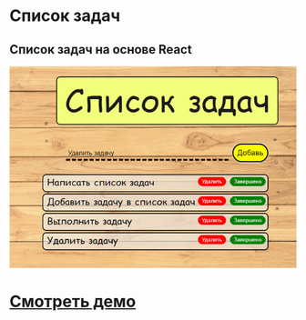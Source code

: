 # Список задач

## Список задач на основе React

![Website Pic](/readmeImg.jpg)

# [Смотреть демо](https://react-todolist-fresh.vercel.app/)